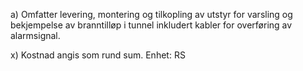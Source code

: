 a) Omfatter levering, montering og tilkopling av utstyr for varsling og bekjempelse av branntilløp i tunnel inkludert kabler for overføring av alarmsignal.

x) Kostnad angis som rund sum. Enhet: RS

